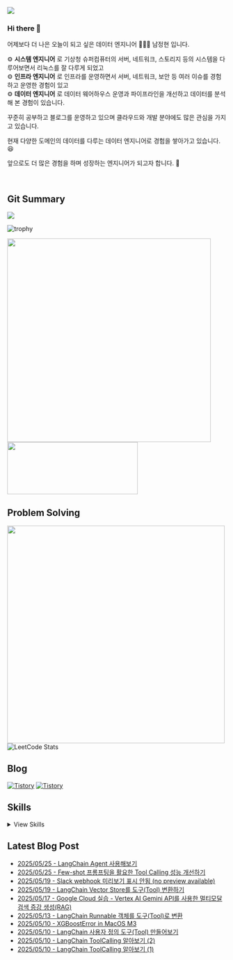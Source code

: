 ![](https://hits.seeyoufarm.com/api/count/incr/badge.svg?url=https%3A%2F%2Fgithub.com%2Fjaynamm%2Fhit-counter&count_bg=%23000000&title_bg=%23000000&icon=macys.svg&icon_color=%23FFFFFF&title=hits&edge_flat=false)

### Hi there 👋  
어제보다 더 나은 오늘이 되고 싶은 데이터 엔지니어 🧑🏻‍💻 남정현 입니다.  

⚙︎ **시스템 엔지니어** 로 기상청 슈퍼컴퓨터의 서버, 네트워크, 스토리지 등의 시스템을 다루어보면서 리눅스를 잘 다루게 되었고  
⚙︎ **인프라 엔지니어** 로 인프라를 운영하면서 서버, 네트워크, 보안 등 여러 이슈를 경험하고 운영한 경험이 있고  
⚙︎ **데이터 엔지니어** 로 데이터 웨어하우스 운영과 파이프라인을 개선하고 데이터를 분석해 본 경험이 있습니다.
  
꾸준히 공부하고 블로그를 운영하고 있으며 클라우드와 개발 분야에도 많은 관심을 가지고 있습니다.

현재 다양한 도메인의 데이터를 다루는 데이터 엔지니어로 경험을 쌓아가고 있습니다. 😆    

앞으로도 더 많은 경험을 하며 성장하는 엔지니어가 되고자 합니다. 👏   

<br>
  
Git Summary
---
![](http://github-profile-summary-cards.vercel.app/api/cards/profile-details?username=jaynamm&theme=zenburn)  
<!-- 
![](http://github-profile-summary-cards.vercel.app/api/cards/repos-per-language?username=jaynamm&theme=zenburn)
![](http://github-profile-summary-cards.vercel.app/api/cards/most-commit-language?username=jaynamm&theme=zenburn)  
![](http://github-profile-summary-cards.vercel.app/api/cards/stats?username=jaynamm&theme=zenburn) 
![](http://github-profile-summary-cards.vercel.app/api/cards/productive-time?username=jaynamm&theme=zenburn&utcOffset=8)
-->

![trophy](https://github-profile-trophy.vercel.app/?username=ryo-ma&theme=chalk&column=5)
  
<a href="https://github.com/devxb/gitanimals"><img src="https://render.gitanimals.org/farms/jaynamm" width="468"/></a>
<a href="https://github.com/devxb/gitanimals">
  <img
    src="https://render.gitanimals.org/lines/jaynamm?pet-id=600908537971297727"
    width="300"
    height="120"
  />
</a>
  
     
Problem Solving
---
<a href="https://solved.ac/profile/jaynam"><img width="500px" src="https://github-readme-solvedac-hyp3rflow.vercel.app/api/?handle=jaynam"></a>  
![LeetCode Stats](https://leetcard.jacoblin.cool/jaynam?theme=unicorn&font=Noto%20Sans&ext=heatmap)  
 
Blog
---
[![Tistory](https://img.shields.io/badge/(구)제이로그-000000.svg?style=for-the-badge&logo=Tistory&logoColor=white&width=300)](https://jaynamm.tistory.com/)
[![Tistory](https://img.shields.io/badge/제이로그-000000.svg?style=for-the-badge&logo=Tistory&logoColor=white&width=300)](https://iavlog.tistory.com/)

Skills
---

<details>
<summary>View Skills</summary>

* OS  
![Linux](https://img.shields.io/badge/Linux-FCC624.svg?&style=for-the-badge&logo=Linux&logoColor=white)
![CentOS](https://img.shields.io/badge/CentOS-262577.svg?&style=for-the-badge&logo=CentOS&logoColor=white)
![Ubuntu](https://img.shields.io/badge/Ubuntu-E95420.svg?&style=for-the-badge&logo=Ubuntu&logoColor=white)  

* Programming Language  
![Python](https://img.shields.io/badge/Python-3776AB.svg?&style=for-the-badge&logo=Python&logoColor=white)
![Numpy](https://img.shields.io/badge/Numpy-013243.svg?&style=for-the-badge&logo=Numpy&logoColor=white)
![Pandas](https://img.shields.io/badge/Pandas-150458.svg?&style=for-the-badge&logo=Pandas&logoColor=white)
![Polars](https://img.shields.io/badge/Polars-CD792C.svg?style=for-the-badge&logo=Polars&logoColor=white)  

* Database  
![Mysql](https://img.shields.io/badge/Mysql-4479A1.svg?&style=for-the-badge&logo=Mysql&logoColor=white)
![PostgreSQL](https://img.shields.io/badge/PostgreSQL-4169E1.svg?&style=for-the-badge&logo=PostgreSQL&logoColor=white)

* Web  
![Spring Boot](https://img.shields.io/badge/springboot-6DB33F.svg?&style=for-the-badge&logo=springboot&logoColor=white)
![React](https://img.shields.io/badge/react-61DAFB.svg?&style=for-the-badge&logo=react&logoColor=white)
![Django](https://img.shields.io/badge/Django-092E20.svg?&style=for-the-badge&logo=Django&logoColor=white)
![FastAPI](https://img.shields.io/badge/FastAPI-009688.svg?style=for-the-badge&logo=FastAPI&logoColor=white)
![Streamlit](https://img.shields.io/badge/Streamlit-FF4B4B.svg?style=for-the-badge&logo=Streamlit&logoColor=white)  

* Data Engineering  
![Apache Hadoop](https://img.shields.io/badge/Apache%20Hadoop-66CCFF.svg?style=for-the-badge&logo=Apache-Hadoop&logoColor=black)
![Apache Hive](https://img.shields.io/badge/Apache%20Hive-FDEE21.svg?style=for-the-badge&logo=Apache-Hive&logoColor=black)
![Presto](https://img.shields.io/badge/Presto-5890FF.svg?&style=for-the-badge&logo=Presto&logoColor=white)
![Airflow](https://img.shields.io/badge/Airflow-017CEE.svg?&style=for-the-badge&logo=Apache%20Airflow&logoColor=white)
![Spark](https://img.shields.io/badge/Spark-E25A1C.svg?&style=for-the-badge&logo=Apache%20Spark&logoColor=white)
![Trino](https://img.shields.io/badge/Trino-DD00A1.svg?style=for-the-badge&logo=Trino&logoColor=white)  

* Container Application  
![Docker](https://img.shields.io/badge/Docker-2496ED.svg?&style=for-the-badge&logo=Docker&logoColor=white)
![Kubernetes](https://img.shields.io/badge/Kubernetes-326CE5.svg?&style=for-the-badge&logo=Kubernetes&logoColor=white)

* Cloud Service  
![AWS](https://img.shields.io/badge/AWS-232F3E.svg?&style=for-the-badge&logo=Amazon%20AWS&logoColor=white)
![Google Cloud](https://img.shields.io/badge/Google%20Cloud-4285F4.svg?&style=for-the-badge&logo=Google%20Cloud&logoColor=white)  
  
* Collaboration tools  
![Slack](https://img.shields.io/badge/Slack-4A154B.svg?&style=for-the-badge&logo=Slack&logoColor=white)
![Jira](https://img.shields.io/badge/Jira-0052CC.svg?&style=for-the-badge&logo=Jira&logoColor=white)
![Confluence](https://img.shields.io/badge/Confluence-172B4D.svg?&style=for-the-badge&logo=Confluence&logoColor=white)  
</details>

Latest Blog Post
---
- [2025/05/25 - LangChain Agent 사용해보기](https://iavlog.tistory.com/entry/LangChain-Agent-%EC%82%AC%EC%9A%A9%ED%95%B4%EB%B3%B4%EA%B8%B0)
- [2025/05/25 - Few-shot 프롬프팅을 활요한 Tool Calling 성능 개선하기](https://iavlog.tistory.com/entry/Few-shot-%ED%94%84%EB%A1%AC%ED%94%84%ED%8C%85%EC%9D%84-%ED%99%9C%EC%9A%94%ED%95%9C-Tool-Calling-%EC%84%B1%EB%8A%A5-%EA%B0%9C%EC%84%A0%ED%95%98%EA%B8%B0)
- [2025/05/19 - Slack webhook 미리보기 표시 안됨 (no preview available)](https://iavlog.tistory.com/entry/Slack-webhook-%EB%AF%B8%EB%A6%AC%EB%B3%B4%EA%B8%B0-%EC%95%88%EB%B3%B4%EC%9E%84-no-preview-available)
- [2025/05/19 - LangChain Vector Store를 도구(Tool) 변환하기](https://iavlog.tistory.com/entry/LangChain-Vector-Store%EB%A5%BC-%EB%8F%84%EA%B5%ACTool-%EB%B3%80%ED%99%98%ED%95%98%EA%B8%B0)
- [2025/05/17 - Google Cloud 실습 - Vertex AI Gemini API를 사용한 멀티모달 검색 증강 생성(RAG)](https://iavlog.tistory.com/entry/Google-Cloud-%EC%8B%A4%EC%8A%B5-Vertex-AI-Gemini-API%EB%A5%BC-%EC%82%AC%EC%9A%A9%ED%95%9C-%EB%A9%80%ED%8B%B0%EB%AA%A8%EB%8B%AC-%EA%B2%80%EC%83%89-%EC%A6%9D%EA%B0%95-%EC%83%9D%EC%84%B1RAG)
- [2025/05/13 - LangChain Runnable 객체를 도구(Tool)로 변환](https://iavlog.tistory.com/entry/LangChain-Runnable-%EA%B0%9D%EC%B2%B4%EB%A5%BC-%EB%8F%84%EA%B5%ACTool%EB%A1%9C-%EB%B3%80%ED%99%98)
- [2025/05/10 - XGBoostError in MacOS M3](https://iavlog.tistory.com/entry/XGBoostError-in-MacOS-M3)
- [2025/05/10 - LangChain 사용자 정의 도구(Tool) 만들어보기](https://iavlog.tistory.com/entry/LangChain-%EC%82%AC%EC%9A%A9%EC%9E%90-%EC%A0%95%EC%9D%98-%EB%8F%84%EA%B5%ACTool-%EB%A7%8C%EB%93%A4%EC%96%B4%EB%B3%B4%EA%B8%B0)
- [2025/05/10 - LangChain ToolCalling 알아보기 (2)](https://iavlog.tistory.com/entry/LangChain-ToolCalling-%EC%95%8C%EC%95%84%EB%B3%B4%EA%B8%B0-2)
- [2025/05/10 - LangChain ToolCalling 알아보기 (1)](https://iavlog.tistory.com/entry/LangChain-ToolCalling-%EC%95%8C%EC%95%84%EB%B3%B4%EA%B8%B0-1)
